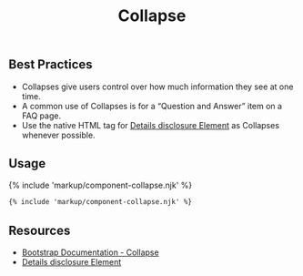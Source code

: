 ﻿---
title: Collapse
summary: Collapses allow users to toggle the visibility of content.
tags: components,collapse
layout: guide
eleventyNavigation:
  key: Collapse
  parent: Components
  order: 150
  excerpt: Collapses allow users to toggle the visibility of content.
  img: /img/illustrations/illus-collapses.svg
---

## Best Practices

- Collapses give users control over how much information they see at one time.
- A common use of Collapses is for a “Question and Answer” item on a FAQ page. 
- Use the native HTML tag for <a href="https://developer.mozilla.org/en-US/docs/Web/HTML/Element/details" target="_blank">Details disclosure Element</a> as Collapses whenever possible.

## Usage

{% include 'markup/component-collapse.njk' %}

``` html
{% include 'markup/component-collapse.njk' %}
```

## Resources

* <a href="https://getbootstrap.com/docs/5.2/components/collapse/" target="_blank">Bootstrap Documentation - Collapse</a>
* <a href="https://developer.mozilla.org/en-US/docs/Web/HTML/Element/details" target="_blank">Details disclosure Element</a>
